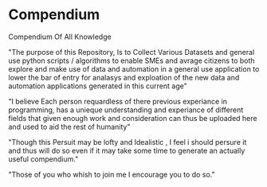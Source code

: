 # Compendium
Compendium Of All Knowledge

"The purpose of this Repository, Is to Collect Various Datasets 
and general use python scripts / algorithms to enable SMEs and avrage citizens 
to both explore and make use of data and automation in a general 
use application to lower the bar of entry for analasys and 
exploation of the new data and automation applications
generated in this current age"

"I believe Each person requardless of there previous experiance 
in programming, has a unieque understanding and experiance of 
different fields that given enough work and consideration can 
thus be uploaded here and used to aid the rest of humanity"

"Though this Persuit may be lofty and Idealistic , I feel i 
should persure it and thus will do so even if it may take 
some time to generate an actually useful compendium."

"Those of you who whish to join me I encourage you to do so."
